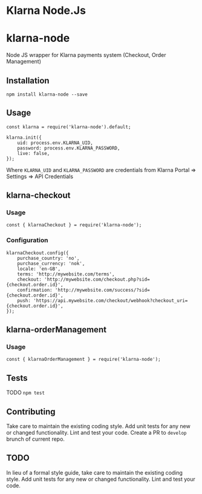 Klarna Node.Js
=========

# klarna-node
Node JS wrapper for Klarna payments system (Checkout, Order Management)

## Installation

  `npm install klarna-node --save`

## Usage

    const klarna = require('klarna-node').default;

    klarna.init({
        uid: process.env.KLARNA_UID,
        password: process.env.KLARNA_PASSWORD,
        live: false,
    });
  
  
  Where `KLARNA_UID` and `KLARNA_PASSWORD` are credentials from Klarna Portal => Settings => API Credentials

## klarna-checkout

  ### Usage
    const { klarnaCheckout } = require('klarna-node');

  ### Configuration
    klarnaCheckout.config({
        purchase_country: 'no',
        purchase_currency: 'nok',
        locale: 'en-GB',
        terms: 'http://mywebsite.com/terms',
        checkout: 'http://mywebsite.com/checkout.php?sid={checkout.order.id}',
        confirmation: 'http://mywebsite.com/success/?sid={checkout.order.id}',
        push: 'https://api.mywebsite.com/checkout/webhook?checkout_uri={checkout.order.id}',
    });

## klarna-orderManagement

  ### Usage
    const { klarnaOrderManagement } = require('klarna-node');

## Tests
  TODO
  `npm test`

## Contributing

Take care to maintain the existing coding style. Add unit tests for any new or changed functionality. Lint and test your code. Create a PR to `develop` brunch of current repo.

## TODO

In lieu of a formal style guide, take care to maintain the existing coding style. Add unit tests for any new or changed functionality. Lint and test your code.
